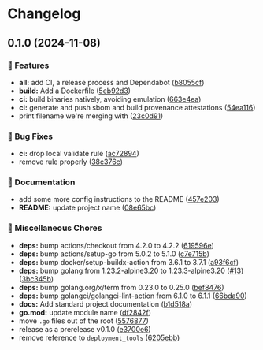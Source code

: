# Changelog

## 0.1.0 (2024-11-08)


### 🎉 Features

* **all:** add CI, a release process and Dependabot ([b8055cf](https://github.com/grafana/generate-policy-bot-config/commit/b8055cf3074f74a475f271e5e9ebf95d225ff3b0))
* **build:** Add a Dockerfile ([5eb92d3](https://github.com/grafana/generate-policy-bot-config/commit/5eb92d3be6b871f879529d2250bcfb45b5eab7db))
* **ci:** build binaries natively, avoiding emulation ([663e4ea](https://github.com/grafana/generate-policy-bot-config/commit/663e4ea1b23690505d6ac00a571a2a061a95ff36))
* **ci:** generate and push sbom and build provenance attestations ([54ea116](https://github.com/grafana/generate-policy-bot-config/commit/54ea1169744e24035727f606d008a86264aa1a90))
* print filename we're merging with ([23c0d91](https://github.com/grafana/generate-policy-bot-config/commit/23c0d9133dab64fd1a32a73f332e9178dcf1dc45))


### 🐛 Bug Fixes

* **ci:** drop local validate rule ([ac72894](https://github.com/grafana/generate-policy-bot-config/commit/ac72894827185b3ec5cd8a50fdad91922b884605))
* remove rule properly ([38c376c](https://github.com/grafana/generate-policy-bot-config/commit/38c376c3bd2be5f00ad13b3da2c6a2df6be8d25c))


### 📝 Documentation

* add some more config instructions to the README ([457e203](https://github.com/grafana/generate-policy-bot-config/commit/457e203271c966ff4bf58f4d6935b77714f9352c))
* **README:** update project name ([08e65bc](https://github.com/grafana/generate-policy-bot-config/commit/08e65bcaaa09863426a873cbb6b849c577817259))


### 🔧 Miscellaneous Chores

* **deps:** bump actions/checkout from 4.2.0 to 4.2.2 ([619596e](https://github.com/grafana/generate-policy-bot-config/commit/619596e72223f85260f9aadb45386230130e2763))
* **deps:** bump actions/setup-go from 5.0.2 to 5.1.0 ([c7e715b](https://github.com/grafana/generate-policy-bot-config/commit/c7e715bb3775cf2691fa7b82694cd82f20a177bb))
* **deps:** bump docker/setup-buildx-action from 3.6.1 to 3.7.1 ([a93f6cf](https://github.com/grafana/generate-policy-bot-config/commit/a93f6cfe296f2321db63aa9d083ff44bedb00c87))
* **deps:** bump golang from 1.23.2-alpine3.20 to 1.23.3-alpine3.20 ([#13](https://github.com/grafana/generate-policy-bot-config/issues/13)) ([3bc345b](https://github.com/grafana/generate-policy-bot-config/commit/3bc345b084d2755ed7d0297c40e2262ad1c4d0ce))
* **deps:** bump golang.org/x/term from 0.23.0 to 0.25.0 ([bef8476](https://github.com/grafana/generate-policy-bot-config/commit/bef847652a2c0528db7bf720a17ad5fc84ac6e83))
* **deps:** bump golangci/golangci-lint-action from 6.1.0 to 6.1.1 ([66bda90](https://github.com/grafana/generate-policy-bot-config/commit/66bda907a4d93b72c012bf34fe785d66ae2e90df))
* **docs:** Add standard project documentation ([b1d518a](https://github.com/grafana/generate-policy-bot-config/commit/b1d518a837c2d686458a382c958a4d7c7335fa7e))
* **go.mod:** update module name ([df2842f](https://github.com/grafana/generate-policy-bot-config/commit/df2842fb3784e63aef44ab435bd99375d4b4f06b))
* move `.go` files out of the root ([5576877](https://github.com/grafana/generate-policy-bot-config/commit/55768778b2ff1b22a86e4caa94adfed5ceae6b78))
* release as a prerelease v0.1.0 ([e3700e6](https://github.com/grafana/generate-policy-bot-config/commit/e3700e6b3f57566f18bf1dad458e2525a6bbdf8e))
* remove reference to `deployment_tools` ([6205ebb](https://github.com/grafana/generate-policy-bot-config/commit/6205ebbe48fd6846eeabacdfe462b7643ce70d70))
